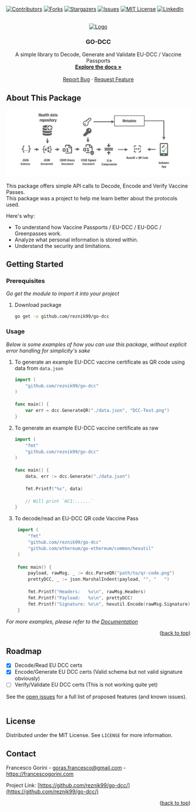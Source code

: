 <div id="top"></div>


[![Contributors][contributors-shield]][contributors-url]
[![Forks][forks-shield]][forks-url]
[![Stargazers][stars-shield]][stars-url]
[![Issues][issues-shield]][issues-url]
[![MIT License][license-shield]][license-url]
[![LinkedIn][linkedin-shield]][linkedin-url]



<!-- PROJECT LOGO -->
<br />
<div align="center">
  <a href="https://github.com/reznik99/go-dcc">
    <img src="https://cdn.icon-icons.com/icons2/2699/PNG/512/golang_logo_icon_171073.png" alt="Logo" width="80" height="80">
  </a>

  <h3 align="center">GO-DCC</h3>

  <p align="center">
    A simple library to Decode, Generate and Validate EU-DCC / Vaccine Passports 
    <br />
    <a href="https://pkg.go.dev/github.com/reznik99/go-dcc"><strong>Explore the docs »</strong></a>
    <br />
    <br />
    <a href="https://github.com/reznik99/go-dcc/issues">Report Bug</a>
    ·
    <a href="https://github.com/reznik99/go-dcc/issues">Request Feature</a>
  </p>
</div>




## About This Package

[![Product Name Screen Shot][screenshot]](https://example.com)

This package offers simple API calls to Decode, Encode and Verify Vaccine Passes.
<br>
This package was a project to help me learn better about the protocols used.

Here's why:
* To understand how Vaccine Passports / EU-DCC / EU-DGC / Greenpasses work.
* Analyze what personal information is stored within.
* Understand the security and limitations.




<!-- GETTING STARTED -->
## Getting Started


### Prerequisites

_Go get the module to import it into your project_

1. Download package
    ```sh
    go get -u github.com/reznik99/go-dcc
    ```

### Usage

_Below is some examples of how you can use this package, without explicit error handling for simplicity's sake_

1. To generate an example EU-DCC vaccine certificate as QR code using data from `data.json`
   ```go
   import (
       "github.com/reznik99/go-dcc"
   )

   func main() {
       var err = dcc.GenerateQR("./data.json", "DCC-Test.png")
   }
   ```
2. To generate an example EU-DCC vaccine certificate as raw
   ```go
   import (
       "fmt"
       "github.com/reznik99/go-dcc"
   )

   func main() {
       data, err := dcc.Generate("./data.json")

       fmt.Printf("%s", data)

       // Will print `HC1:......`
   }
   ```
3. To decode/read an EU-DCC QR code Vaccine Pass
   ```go
    import (
        "fmt"
        "github.com/reznik99/go-dcc"
        "github.com/ethereum/go-ethereum/common/hexutil"
    )

    func main() {
        payload, rawMsg, _ := dcc.ParseQR("path/to/qr-code.png")
        prettyDCC, _ := json.MarshalIndent(payload, "", "	")

        fmt.Printf("Headers:   %v\n", rawMsg.Headers)
        fmt.Printf("Payload:   %s\n", prettyDCC)
        fmt.Printf("Signature: %s\n", hexutil.Encode(rawMsg.Signature))
    }
   ```



_For more examples, please refer to the [Documentation](https://pkg.go.dev/github.com/reznik99/go-dcc)_

<p align="right">(<a href="#top">back to top</a>)</p>



<!-- ROADMAP -->
## Roadmap

- [x] Decode/Read EU DCC certs
- [x] Encode/Generate EU DCC certs (Valid schema but not valid signature obviously)
- [ ] Verify/Validate EU DCC certs (This is not working quite yet)

See the [open issues](https://github.com/reznik99/go-dcc/Best-README-Template/issues) for a full list of proposed features (and known issues).
<br>
<br>



<!-- LICENSE -->
## License

Distributed under the MIT License. See `LICENSE` for more information.



<!-- CONTACT -->
## Contact

Francesco Gorini - goras.francesco@gmail.com - https://francescogorini.com

Project Link: [https://github.com/reznik99/go-dcc/](https://github.com/reznik99/go-dcc/)

<p align="right">(<a href="#top">back to top</a>)</p>




<!-- MARKDOWN LINKS & IMAGES -->
<!-- https://www.markdownguide.org/basic-syntax/#reference-style-links -->
[contributors-shield]: https://img.shields.io/github/contributors/reznik99/go-dcc.svg?style=for-the-badge
[contributors-url]: https://github.com/reznik99/go-dcc/graphs/contributors
[forks-shield]: https://img.shields.io/github/forks/reznik99/go-dcc.svg?style=for-the-badge
[forks-url]: https://github.com/reznik99/go-dcc/network/members
[stars-shield]: https://img.shields.io/github/stars/reznik99/go-dcc.svg?style=for-the-badge
[stars-url]: https://github.com/reznik99/go-dcc/stargazers
[issues-shield]: https://img.shields.io/github/issues/reznik99/go-dcc?style=for-the-badge
[issues-url]: https://github.com/reznik99/go-dcc/issues
[license-shield]: https://img.shields.io/github/license/reznik99/go-dcc?style=for-the-badge
[license-url]: https://github.com/reznik99/go-dcc/blob/master/LICENSE
[linkedin-shield]: https://img.shields.io/badge/-LinkedIn-black.svg?style=for-the-badge&logo=linkedin&colorB=555
[linkedin-url]: https://www.linkedin.com/in/francesco-gorini-b334861a6/
[screenshot]: res/read-me-banner.jpg
